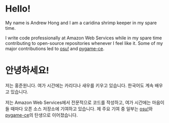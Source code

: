 # Hello!

My name is Andrew Hong and I am a caridina shrimp keeper in my spare time.

I write code professionally at Amazon Web Services while in my spare time contributing to open-source
repositories whenever I feel like it. Some of my major contributions led to [osu!](http://github.com/ppy/osu) and
[pygame-ce](http://github.com/pygame-community/pygame-ce).

# 안녕하세요!

저는 홍준원니다. 여가 시간에는 카리디나 새우를 키우고 있습니다. 한국어도 계속 배우고 있습니다.

저는 Amazon Web Services에서 전문적으로 코드를 작성하고, 여가 시간에는 마음이 들 때마다 오픈 소스 저장소에 기여하고 있습니다.
제 주요 기여 중 일부는 [osu!](http://github.com/ppy/osu)와 [pygame-ce](http://github.com/pygame-community/pygame-ce)의 탄생으로 이어졌습니다.
